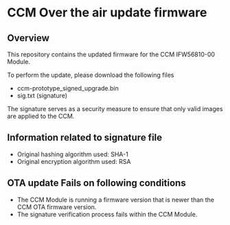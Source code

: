 # CCM Over the air update firmware 

## Overview

This repository contains the updated firmware for the CCM IFW56810-00 Module.

To perform the update, please download the following files

-  ccm-prototype_signed_upgrade.bin
-  sig.txt (signature)

The signature serves as a security measure to ensure that only valid images are applied to the CCM.

## Information related to signature file 

-  Original hashing algorithm used: SHA-1
-  Original encryption algorithm used: RSA 

## OTA update Fails on following conditions

-  The CCM Module is running a firmware version that is newer than the CCM OTA firmware version.
-  The signature verification process fails within the CCM Module.

